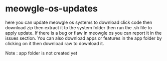 # meowgle-os-updates
here you can update meowgle os systems
to download click code then download zip then extract it to the system folder then run the .sh file to apply update.
If there is a bug or flaw in meowgle os you can report it in the issues section.
You can also download apps or features in the app folder by clicking on it then download raw to download it.

Note : app folder is not created yet
